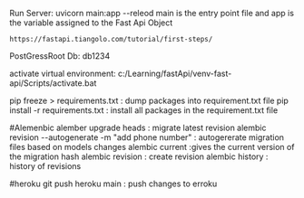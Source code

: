 Run Server: uvicorn main:app --releod main is the entry point file and app is the variable assigned to the Fast Api Object 

    https://fastapi.tiangolo.com/tutorial/first-steps/

PostGressRoot Db: db1234    

activate virtual environment: c:/Learning/fastApi/venv-fast-api/Scripts/activate.bat

pip freeze > requirements.txt : dump packages into requirement.txt file
pip install -r requirements.txt : install all packages in the requirement.txt file 

#Alemenbic
alember upgrade heads : migrate latest revision
alembic revision --autogenerate  -m "add phone number" : autogererate migration files based on models changes
alembic current :gives the current version of the migration hash
alembic revision : create revision
alembic history  : history of revisions 


#heroku
git push heroku main : push changes to erroku

